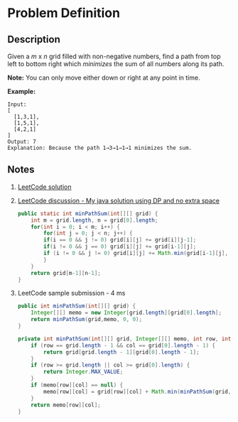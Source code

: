 # Problem Definition

## Description

Given a _m_ x _n_ grid filled with non-negative numbers, find a path from top left to bottom right which _minimizes_ the sum of all numbers along its path.

**Note:** You can only move either down or right at any point in time.

**Example:**

```text
Input:
[
  [1,3,1],
  [1,5,1],
  [4,2,1]
]
Output: 7
Explanation: Because the path 1→3→1→1→1 minimizes the sum.
```

## Notes

1. [LeetCode solution](https://leetcode.com/problems/minimum-path-sum/solution/)
1. [LeetCode discussion - My java solution using DP and no extra space](leetcode.com/explore/interview/card/google/64/dynamic-programming-4/444/discuss/23471/My-java-solution-using-DP-and-no-extra-space/22800)

    ```java
    public static int minPathSum(int[][] grid) {
        int m = grid.length, n = grid[0].length;
        for(int i = 0; i < m; i++) {
            for(int j = 0; j < n; j++) {
            if(i == 0 && j != 0) grid[i][j] += grid[i][j-1];
            if(i != 0 && j == 0) grid[i][j] += grid[i-1][j];
            if (i != 0 && j != 0) grid[i][j] += Math.min(grid[i-1][j], grid[i][j-1]);
            }
        }
        return grid[m-1][n-1];
    }
    ```

1. LeetCode sample submission - 4 ms

    ```java
    public int minPathSum(int[][] grid) {
        Integer[][] memo = new Integer[grid.length][grid[0].length];
        return minPathSum(grid,memo, 0, 0);
    }

    private int minPathSum(int[][] grid, Integer[][] memo, int row, int col) {
        if (row == grid.length - 1 && col == grid[0].length - 1) {
            return grid[grid.length - 1][grid[0].length - 1];
        }
        if (row >= grid.length || col >= grid[0].length) {
            return Integer.MAX_VALUE;
        }
        if (memo[row][col] == null) {
            memo[row][col] = grid[row][col] + Math.min(minPathSum(grid,memo, row + 1, col), minPathSum(grid,memo, row, col + 1));
        }
        return memo[row][col];
    }
    ```